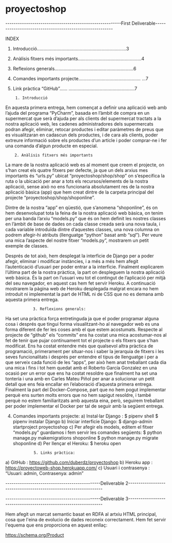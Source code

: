 # proyectoshop

--------------------------------------------------------First Deliverable---------------------------------------------------------

INDEX
1. Introducció.....................................................................3
2. Anàlisis fitxers més importants.................................................4
3. Reflexions generals.............................................................6
4. Comandes importants projecte................................................ ...7
5. Link pràctica “GitHub”...... ...................................................7

        1. Introducció
En aquesta primera entrega, hem començat a definir una aplicació web amb l’ajuda del
programa “PyCharm”, basada en l’àmbit de compra en un supermercat que serà
d’ajuda per als clients del supermercat tractats a la nostra aplicació web, les cadenes
administradores dels supermercats podran afegir, eliminar, retocar productes i editar
paràmetres de preus que es visualitzaran en cadascun dels productes, i de cara als
clients, poder extreure informació sobre els productes d’un article i poder comprar-ne i
fer una comanda d’algun producte en especial.


        2. Anàlisis fitxers més importants

La mare de la nostra aplicació web es al moment que creem el projecte, on s’han creat
els quatre fitxers per defecte, ja que un dels arxius mes importants és “urls.py” ubicat
“proyectoshop/shop/shop” on s’especifica la ruta o la ubicació per anar a tots els
recursos/elements de la nostra aplicació, sense això no ens funcionaria absolutament res
de la nostra aplicació bàsica (app) que hem creat dintre de la carpeta principal del
projecte “proyectoshop/shop/shoponline”. 

Dintre de la nostra “app” en qüestió, que s’anomena “shoponline”, és on hem desenvolupat
tota la feina de la nostra aplicació web bàsica, on tenim per una banda l’arxiu “models.py”
que és on hem definit les nostres classes en l’àmbit de base de dades on cada classe creada
serà una nova taula, i cada variable introduïda dintre d’aquestes classes, una nova columna
on podrem afegir-hi atributs (llenguatge “python” basat amb “sql”). Per veure una mica
l’aspecte del nostre fitxer “models.py”, mostrarem un petit exemple de classes.


Després de tot això, hem desplegat la interficie de Django per a poder afegir, eliminar i
modificar instàncies, i a més a més hem afegit l’autenticació d’usuari per poder entrar a la
interficie.
Finalment explicarem l’última part de la nostra pràctica, la part on despleguem la nostra
aplicació web bàsica. És la part on l’usuari veu tot el contingut de l’aplicació per mitjà del
seu navegador, en aquest cas hem fet servir Heroku.
A continuació mostrarem la pàgina web de Heroku desplegada malgrat encara no hem
introduit ni implementat la part de HTML ni de CSS que no es demana amb aquesta
primera entrega.

                3. Reflexions generals:
Ha set una pràctica força entretinguda ja que el poder programar alguna cosa i després
que tingui forma visualitzant-ho al navegador web es una forma diferent de fer les
coses amb el que estem acostumats.
Respecte al projecte de “github” els “commits” ens ha costat una mica acostumar-nos
al fet de tenir que pujar contínuament tot el projecte o els fitxers que s’han modificat.
Ens ha costat entendre més que qualsevol altra pràctica de programació, primerament
per situar-nos i saber la jerarquia de fitxers i les seves funcionalitats i després per
entendre el tipus de llenguatge i per a que serveix cada funció de les “apps”, per això
hem anat treballant cada dia una mica i fins i tot hem quedat amb el Roberto García
Gonzalez en una ocasió per un error que ens ha costat resoldre que finalment ha set una
tontería i una amb en Carles Mateu Piñol per anar a solucionar un petit detall que ens
feia encallar en l’elaboració d’aquesta primera entrega.
Finalment la part del Docker-Compose, part que no hem pogut implementar perquè ens
surten molts errors que no hem sapigut resoldre, i també perquè no estem familiaritzats
amb aquesta eina, però, seguirem treballant per poder implementar el Docker per tal de
seguir amb la següent entrega.

4. Comandes importants projecte:
a) Instal·lar Django :
        $ pipenv shell
        $ pipenv instalar Django
b) Iniciar interficie Django: $ django-admin startproject proyectoshop
c) Per afegir els models, editem el fitxer “models.py” guardamos i fem servir les
comandes següents: $ python manage.py makemigrations shoponline
        $ python manage.py migrate shoponline
d) Per llençar el Heroku: $ heroku open

                
                5. Links pràctica:
a) GitHub : https://github.com/duberdz/proyectoshop
b) Heroku app : https://proyectoweb-shop.herokuapp.com/
c) Usuari i contrasenya : “Usuari: admin, Contrasenya: admin”



----------------------------------------------Deliverable 2-----------------------------------------------------------------




----------------------------------------------Deliverable 3-----------------------------------------------------------------

Hem afegit un marcat semantic basat en RDFA al artxiu HTML principal, cosa que l'eina de evolucio de dades reconeix 
correctament.
Hem fet servir l'equema que ens proporciona en aquest enllaç:

https://schema.org/Product


